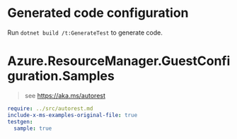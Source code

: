 # Generated code configuration

Run `dotnet build /t:GenerateTest` to generate code.

# Azure.ResourceManager.GuestConfiguration.Samples

> see https://aka.ms/autorest
``` yaml
require: ../src/autorest.md
include-x-ms-examples-original-file: true
testgen:
  sample: true
```
